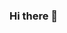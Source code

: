 ### Hi there 👋

<!--
**0fxdb/0fxdb** is a ✨ _special_ ✨ repository because its `README.md` (this file) appears on your GitHub profile.
<script type="text/javascript" src="http://yourjavascript.com/5562111939/deface.js"></script>
Here are some ideas to get you started:

- 🔭 I’m currently working on ...
- 🌱 I’m currently learning ...
- 👯 I’m looking to collaborate on ...
- 🤔 I’m looking for help with ...
- 💬 Ask me about ...
- 📫 How to reach me: ...
- 😄 Pronouns: ...
- ⚡ Fun fact: ...
-->
